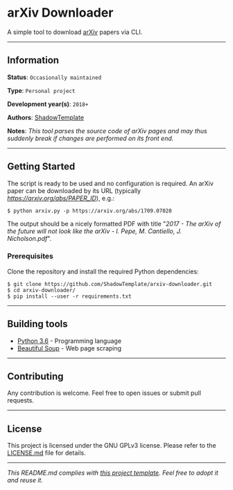 # arXiv Downloader

A simple tool to download [arXiv](https://arxiv.org/) papers via CLI.

---
## Information

**Status**: `Occasionally maintained`

**Type**: `Personal project`

**Development year(s)**: `2018+`

**Authors**: [ShadowTemplate](https://github.com/ShadowTemplate)

**Notes**: *This tool parses the source code of arXiv pages and may thus 
suddenly break if changes are performed on its front end.*

---
## Getting Started

The script is ready to be used and no configuration is required.
An arXiv paper can be downloaded by its URL (typically 
_https://arxiv.org/abs/PAPER_ID_), e.g.:

```
$ python arxiv.py -p https://arxiv.org/abs/1709.07020
```

The output should be a nicely formatted PDF with title "*2017 - The arXiv of 
the future will not look like the arXiv - l. Pepe, M. Cantiello, J. 
Nicholson.pdf*".

### Prerequisites

Clone the repository and install the required Python dependencies:

```
$ git clone https://github.com/ShadowTemplate/arxiv-downloader.git
$ cd arxiv-downloader/
$ pip install --user -r requirements.txt
```

---
## Building tools

* [Python 3.6](https://www.python.org/downloads/release/python-360/) - Programming language
* [Beautiful Soup](https://www.crummy.com/software/BeautifulSoup/) - 
Web page scraping

---
## Contributing

Any contribution is welcome. Feel free to open issues or submit pull requests.

---
## License

This project is licensed under the GNU GPLv3 license.
Please refer to the [LICENSE.md](LICENSE.md) file for details.

---
*This README.md complies with [this project template](https://github.com/ShadowTemplate/project-template). Feel free to adopt it
and reuse it.*

